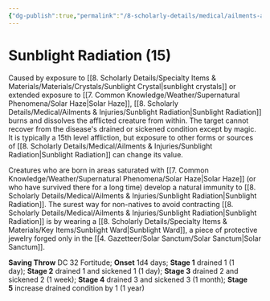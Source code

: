 ```yaml
---
{"dg-publish":true,"permalink":"/8-scholarly-details/medical/ailments-and-injuries/sunblight-radiation/","noteIcon":""}
---
```


# Sunblight Radiation (15)

Caused by exposure to [[8. Scholarly Details/Specialty Items & Materials/Materials/Crystals/Sunblight Crystal\|sunblight crystals]] or extended exposure to [[7. Common Knowledge/Weather/Supernatural Phenomena/Solar Haze\|Solar Haze]], [[8. Scholarly Details/Medical/Ailments & Injuries/Sunblight Radiation\|Sunblight Radiation]] burns and dissolves the afflicted creature from within. The target cannot recover from the disease's drained or sickened condition except by magic. It is typically a 15th level affliction, but exposure to other forms or sources of [[8. Scholarly Details/Medical/Ailments & Injuries/Sunblight Radiation\|Sunblight Radiation]] can change its value. 

Creatures who are born in areas saturated with [[7. Common Knowledge/Weather/Supernatural Phenomena/Solar Haze\|Solar Haze]] (or who have survived there for a long time) develop a natural immunity to [[8. Scholarly Details/Medical/Ailments & Injuries/Sunblight Radiation\|Sunblight Radiation]]. The surest way for non-natives to avoid contracting [[8. Scholarly Details/Medical/Ailments & Injuries/Sunblight Radiation\|Sunblight Radiation]] is by wearing a [[8. Scholarly Details/Specialty Items & Materials/Key Items/Sunblight Ward\|Sunblight Ward]], a piece of protective jewelry forged only in the [[4. Gazetteer/Solar Sanctum/Solar Sanctum\|Solar Sanctum]]. 

**Saving Throw** DC 32 Fortitude; **Onset** 1d4 days; **Stage 1** drained 1 (1 day); **Stage 2** drained 1 and sickened 1 (1 day); **Stage 3** drained 2 and sickened 2 (1 week); **Stage 4** drained 3 and sickened 3 (1 month); **Stage 5** increase drained condition by 1 (1 year)